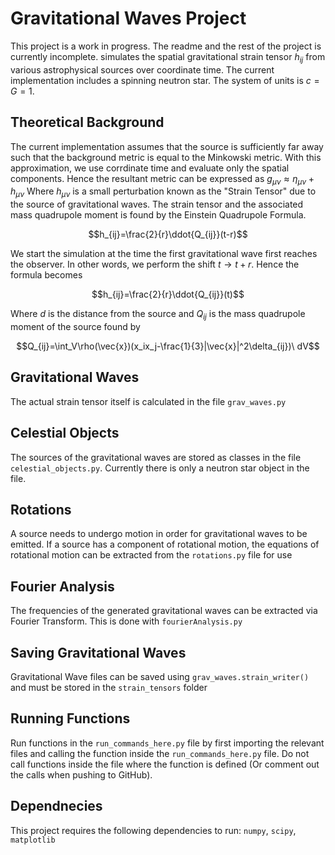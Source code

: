 # Gravitational Waves Project
This project is a work in progress. The readme and the rest of the project is currently incomplete. simulates the spatial gravitational strain tensor $h_{ij}$ from various astrophysical sources over coordinate time. The current implementation includes a spinning neutron star. The system of units is $c=G=1$.

## Theoretical Background
The current implementation assumes that the source is sufficiently far away such that the background metric is equal to the Minkowski metric. With this approximation, we use corrdinate time and evaluate only the spatial components. Hence the resultant metric can be expressed as $g_{\mu\nu}\approx \eta_{\mu\nu}+h_{\mu\nu}$ Where $h_{\mu\nu}$ is a small perturbation known as the "Strain Tensor" due to the source of gravitational waves. 
The strain tensor and the associated mass quadrupole moment is found by the Einstein Quadrupole Formula.

$$h_{ij}=\frac{2}{r}\ddot{Q_{ij}}(t-r)$$

We start the simulation at the time the first gravitational wave first reaches the observer. In other words, we perform the shift $t\to t+r$. Hence the formula becomes

$$h_{ij}=\frac{2}{r}\ddot{Q_{ij}}(t)$$

Where $d$ is the distance from the source and $Q_{ij}$ is the mass quadrupole moment of the source found by 

$$Q_{ij}=\int_V\rho(\vec{x})(x_ix_j-\frac{1}{3}|\vec{x}|^2\delta_{ij})\ dV$$


## Gravitational Waves
The actual strain tensor itself is calculated in the file `grav_waves.py`

## Celestial Objects
The sources of the gravitational waves are stored as classes in the file `celestial_objects.py`. Currently there is only a neutron star object in the file. 

## Rotations
A source needs to undergo motion in order for gravitational waves to be emitted. If a source has a component of rotational motion, the equations of rotational motion can be extracted from the `rotations.py` file for use

## Fourier Analysis
The frequencies of the generated gravitational waves can be extracted via Fourier Transform. This is done with `fourierAnalysis.py`

## Saving Gravitational Waves
Gravitational Wave files can be saved using `grav_waves.strain_writer()` and must be stored in the `strain_tensors` folder 

## Running Functions
Run functions in the `run_commands_here.py` file by first importing the relevant files and calling the function inside the `run_commands_here.py` file. Do not call 
functions inside the file where the function is defined (Or comment out the calls when pushing to GitHub). 

## Dependnecies
This project requires the following dependencies to run: `numpy`, `scipy`, `matplotlib`
